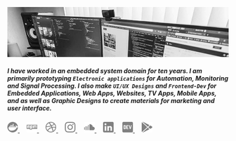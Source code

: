 ![Docker](assets/cover.jpg)

##### I have worked in an embedded system domain for ten years. I am primarily prototyping `Electronic applications` for Automation, Monitoring and Signal Processing. I also make `UI/UX Designs` and `Frontend-Dev` for Embedded Applications, Web Apps, Websites, TV Apps, Mobile Apps, and as well as Graphic Designs to create materials for marketing and user interface.

<p align="left">
  <a href="https://hub.docker.com/u/loouislow81" target="_blank" rel="noopener" title="docker">
    <img src="assets/docker.png" height="auto" width="24">
  </a>
  &nbsp;&nbsp;&nbsp;
  <a href="https://www.npmjs.com/~loouislow" target="_blank" rel="noopener" title="NPM">
    <img src="assets/npm.png" height="auto" width="24">
  </a>
  &nbsp;&nbsp;&nbsp;
  <a href="https://www.dribbble.com/loouislow" target="_blank" rel="noopener" title="Dribbble">
    <img src="assets/dribbble.png" height="auto" width="24">
  </a>
  &nbsp;&nbsp;&nbsp;
  <a href="https://www.instagram.com/loouislow" target="_blank" rel="noopener" title="Instagram">
    <img src="assets/instagram.png" height="auto" width="24">
  </a>
  &nbsp;&nbsp;&nbsp;
  <a href="https://soundcloud.com/overload-project" target="_blank" rel="noopener" title="SoundCloud">
    <img src="assets/soundcloud.png" height="auto" width="24">
  </a>
  &nbsp;&nbsp;&nbsp;
  <a href="https://www.linkedin.com/in/loouis-low" target="_blank" rel="noopener" title="LinkedIn">
    <img src="assets/linkedin.png" height="auto" width="24">
  </a>
  &nbsp;&nbsp;&nbsp;
  <a href="https://dev.to/loouislow" target="_blank" rel="noopener" title="DEV">
    <img src="assets/devto.png" height="auto" width="24">
  </a>
  &nbsp;&nbsp;&nbsp;
  <a href="https://play.google.com/store/apps/developer?id=Noozxoide+Laboratories" target="_blank" rel="noopener" title="Google PlayStore">
    <img src="assets/playstore.png" height="auto" width="24">
  </a>
</p>

